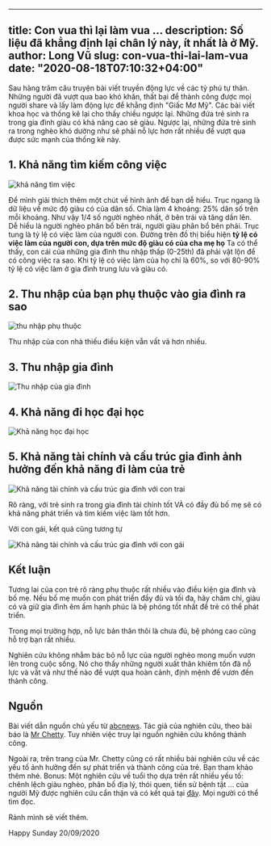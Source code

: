 
---
title: Con vua thì lại làm vua ...
description: Số liệu đã khẳng định lại chân lý này, ít nhất là ở Mỹ.
author: Long Vũ
slug: con-vua-thi-lai-lam-vua
date: "2020-08-18T07:10:32+04:00"
---

Sau hàng trăm câu truyện bài viết truyền động lực về các tỷ phú tự thân. Những người đã vượt qua bao khó khăn, thất bại để thành công được mọi người share và lấy làm động lực để khẳng định "Giấc Mơ Mỹ". Các bài viết khoa học và thống kê lại cho thấy chiều ngược lại. Những đứa trẻ sinh ra trong gia đình giàu có khả năng cao sẽ giàu. Ngược lại, những đứa trẻ sinh ra trong nghèo khó dường như sẽ phải nỗ lực hơn rất nhiều để vượt qua được sức mạnh của thống kê này.

## 1. Khả năng tìm kiếm công việc 

![khả năng tìm việc](/post/img/job-affect.png)

Để mình giải thích thêm một chút về hình ảnh để bạn dễ hiểu. Trục ngang là dữ liệu về mức độ giàu có của dân số. Chia làm 4 khoảng: 25% dân số trên mỗi khoảng. Như vậy 1/4 số người nghèo nhất, ở bên trái và tăng dần lên. Dễ hiểu là người nghèo phân bổ bên trái, người giàu phân bổ bên phải.
Trục tung là tỷ lệ có việc làm của người con. Đường trên đồ thị biểu hiện __tỷ lệ có việc làm của người con, dựa trên mức độ giàu có của cha mẹ họ__
Ta có thể thấy, con cái của những gia đình thu nhập thấp (0-25th) đã phải vật lộn để có công việc ra sao. Khi tỷ lệ có việc làm của họ chỉ là 60%, so với 80-90% tỷ lệ có việc làm ở gia đình trung lưu và giàu có.

## 2. Thu nhập của bạn phụ thuộc vào gia đình ra sao

![thu nhập phụ thuộc](/post/img/earning-affect.png)

Thu nhập của con nhà thiếu điều kiện vẫn vất vả hơn nhiều.

## 3. Thu nhập gia đình 

![Thu nhập của gia đình](/post/img/household-income.png)

## 4. Khả năng đi học đại học 

![Khả năng học đại học](/post/img/college-ability.png)

## 5. Khả năng tài chính và cấu trúc gia đình ảnh hưởng đến khả năng đi làm của trẻ 

![Khả năng tài chính và cấu trúc gia đình với con trai](/post/img/employment-rate.png)

Rõ ràng, với trẻ sinh ra trong gia đình tài chính tốt VÀ có đầy đủ bố mẹ sẽ có khả năng phát triển và tìm kiếm việc làm tốt hơn.

Với con gái, kết quả cũng tương tự 

![Khả năng tài chính và cấu trúc gia đình với con gái](/post/img/employment-rate-woman.png)

## Kết luận 

Tương lai của con trẻ rõ ràng phụ thuộc rất nhiều vào điều kiện gia đình và bố mẹ. Nếu bố mẹ muốn con phát triển đầy đủ và tối đa, hãy chăm chỉ, giàu có và giữ gia đình êm ấm hạnh phúc là bệ phóng tốt nhất để trẻ có thể phát triển.

Trong mọi trường hợp, nỗ lực bản thân thôi là chưa đủ, bệ phóng cao cũng hỗ trợ bạn rất nhiều.

Nghiên cứu không nhằm bác bỏ nỗ lực của người nghèo mong muốn vươn lên trong cuộc sống. Nó cho thấy những người xuất thân khiêm tốn đã nỗ lực và vất vả như thế nào để vượt qua hoàn cảnh, định mệnh để vươn đến thành công. 

## Nguồn
Bài viết dẫn nguồn chủ yếu từ [abcnews](https://fivethirtyeight.com/features/rich-kids-stay-rich-poor-kids-stay-poor/). Tác giả của nghiên cứu, theo bài báo là [Mr Chetty](http://www.rajchetty.com). Tuy nhiên việc truy lại nguồn nghiên cứu không thành công.

Ngoài ra, trên trang của Mr. Chetty cũng có rất nhiều bài nghiên cứu về các yếu tố ảnh hưởng đến sự phát triển và thành công của trẻ. Bạn tham khảo thêm nhé.
Bonus: Một nghiên cứu về tuổi thọ dựa trên rất nhiều yếu tố: chênh lệch giàu nghèo, phân bố địa lý, thói quen, tiền sử bệnh tật ... của người Mỹ được nghiên cứu cẩn thận và có kết quả tại [đây](https://opportunityinsights.org/wp-content/uploads/2018/03/healthineq_slides.pdf). Mọi người có thể tìm đọc.

Rảnh mình sẽ viết thêm. 

Happy Sunday 20/09/2020
